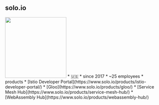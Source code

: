 ## solo.io
<img src="https://www.solo.io/wp-content/uploads/2019/09/logo-w.svg" style="height: 5vh"/>
* 🇺🇸
* since 2017
* ~25 employees
* products
    * [Istio Developer Portal](https://www.solo.io/products/istio-developer-portal/)
    * [Gloo](https://www.solo.io/products/gloo/)
    * [Service Mesh Hub](https://www.solo.io/products/service-mesh-hub/)
    * [WebAssembly Hub](https://www.solo.io/products/webassembly-hub/)
    
